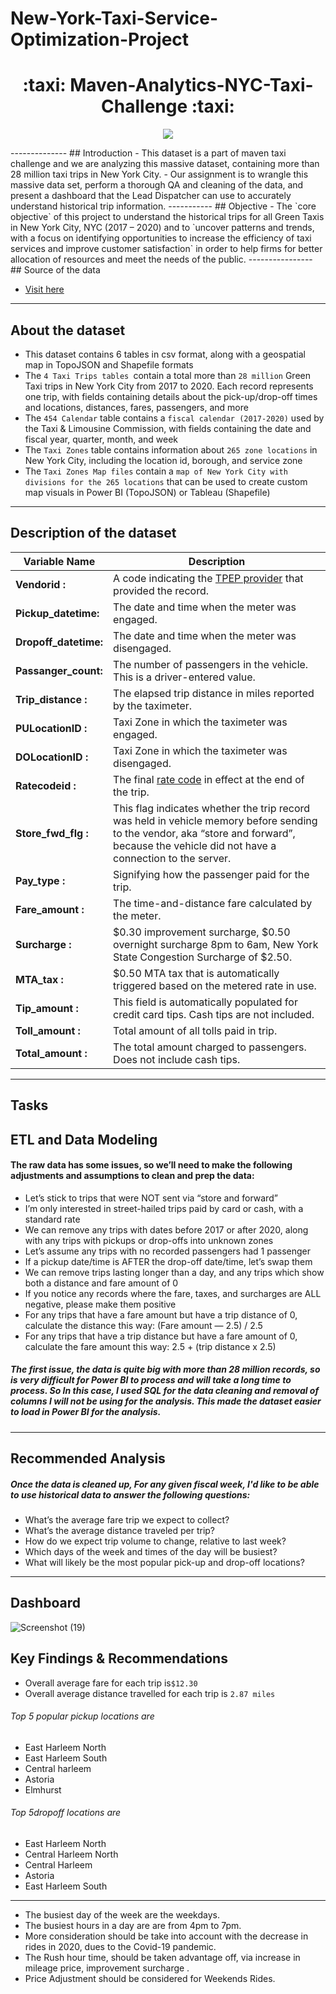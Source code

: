 # New-York-Taxi-Service-Optimization-Project

<h1 align="center">:taxi: Maven-Analytics-NYC-Taxi-Challenge :taxi:</h1>
<p align="center">
<img src= "https://user-images.githubusercontent.com/74512335/138792965-4a9225f1-09fc-4479-8dac-355f87af8f6f.png" />
</p>
--------------
## Introduction
- This dataset is a part of maven taxi challenge and we are analyzing this massive dataset, containing more than 28 million taxi trips in New York City.
- Our assignment is to wrangle this massive data set, perform a thorough QA and cleaning of the data, and present a dashboard that the Lead Dispatcher can use to accurately understand historical trip information.
-----------
## Objective
- The `core objective` of this project to understand the historical trips for all Green Taxis in New York City, NYC (2017 – 2020) and to `uncover patterns and trends, with a focus on identifying opportunities to increase the efficiency of taxi services and improve customer satisfaction` in order to help firms for  better allocation of resources and meet the needs of the public.
----------------
## Source of the data

- [Visit here](https://www.mavenanalytics.io/data-playground?search=NYC%20Taxi%20Trips)
--------------
## About the dataset
- This dataset contains 6 tables in csv format, along with a geospatial map in TopoJSON and Shapefile formats
- The `4 Taxi Trips tables `contain a total more than `28 million` Green Taxi trips in New York City from 2017 to 2020. Each record represents one trip, with fields containing details about the pick-up/drop-off times and locations, distances, fares, passengers, and more
- The `454 Calendar` table contains a `fiscal calendar (2017-2020)` used by the Taxi & Limousine Commission, with fields containing the date and fiscal year, quarter, month, and week
- The `Taxi Zones` table contains information about `265 zone locations` in New York City, including the location id, borough, and service zone
- The `Taxi Zones Map files` contain a `map of New York City with divisions for the 265 locations` that can be used to create custom map visuals in Power BI (TopoJSON) or Tableau (Shapefile)
------------
## Description of the dataset

Variable Name | Description |
--------------|------------------|
**Vendorid :**|A code indicating the [TPEP provider](https://www1.nyc.gov/site/tlc/about/tlc-trip-record-data.page) that provided the record.<br>
**Pickup_datetime:**| The date and time when the meter was engaged.<br>
**Dropoff_datetime:**          |  The date and time when the meter was disengaged.<br>
**Passanger_count:**        | The number of passengers in the vehicle. This is a driver-entered value.<br>
**Trip_distance :**          | The elapsed trip distance in miles reported by the taximeter.<br>
**PULocationID :**| Taxi Zone in which the taximeter was engaged.<br>
**DOLocationID :** |Taxi Zone in which the taximeter was disengaged.<br>
**Ratecodeid :**             |The final [rate code](https://www1.nyc.gov/site/tlc/passengers/taxi-fare.page) in effect at the end of the trip.<br>
**Store_fwd_flg :**           |This flag indicates whether the trip record was held in vehicle memory before sending to the vendor, aka “store and forward”, because the vehicle did not have a connection to the server.<br>
**Pay_type :**                |Signifying how the passenger paid for the trip.<br>
**Fare_amount :**            | The time-and-distance fare calculated by the meter.<br>
**Surcharge :**              | $0.30 improvement surcharge,  $0.50 overnight surcharge 8pm to 6am, New York State Congestion Surcharge of $2.50.<br>
**MTA_tax :**                | $0.50 MTA tax that is automatically triggered based on the metered rate in use.<br>
**Tip_amount :**             | This field is automatically populated for credit card tips. Cash tips are not included.<br>
**Toll_amount :**            | Total amount of all tolls paid in trip.<br>
**Total_amount :**           | The total amount charged to passengers. Does not include cash tips.
--------------
## Tasks

## ETL and Data Modeling

#### The raw data has some issues, so we’ll need to make the following adjustments and assumptions to clean and prep the data:

- Let’s stick to trips that were NOT sent via “store and forward”
- I’m only interested in street-hailed trips paid by card or cash, with a standard rate
- We can remove any trips with dates before 2017 or after 2020, along with any trips with pickups or drop-offs into unknown zones
- Let’s assume any trips with no recorded passengers had 1 passenger
- If a pickup date/time is AFTER the drop-off date/time, let’s swap them
- We can remove trips lasting longer than a day, and any trips which show both a distance and fare amount of 0
- If you notice any records where the fare, taxes, and surcharges are ALL negative, please make them positive
- For any trips that have a fare amount but have a trip distance of 0, calculate the distance this way: (Fare amount — 2.5) / 2.5
- For any trips that have a trip distance but have a fare amount of 0, calculate the fare amount this way: 2.5 + (trip distance x 2.5)

##### The first issue, the data is quite big with more than 28 million records, so is very difficult for Power BI to process and will take a long time to process. So In this case,  I used SQL for the data cleaning and removal of columns I will not be using for the analysis. This made the dataset easier to load in Power BI for the analysis.

--------------
## Recommended Analysis
##### Once the data is cleaned up, For any given fiscal week, I'd like to be able to use historical data to answer the following questions:
- What’s the average fare trip we expect to collect?
- What’s the average distance traveled per trip?
- How do we expect trip volume to change, relative to last week?
- Which days of the week and times of the day will be busiest?
- What will likely be the most popular pick-up and drop-off locations?
-------------------
## Dashboard
![Screenshot (19)](https://user-images.githubusercontent.com/118670053/222131647-045c9a57-dda1-495d-8ad4-b7691134980f.png)

## Key Findings & Recommendations
- Overall average fare for each trip is`$12.30` 
- Overall average distance travelled for each trip is `2.87 miles`
###### Top 5 popular pickup locations are
- East Harleem North
- East Harleem South
- Central harleem
- Astoria
- Elmhurst
###### Top 5dropoff locations are
- East Harleem North
- Central Harleem North
- Central Harleem 
- Astoria
- East Harleem South
----------
- The busiest day of the week are the weekdays.
- The busiest hours in a day are are from 4pm to 7pm.
- More consideration should be take into account with the decrease in rides in 2020, dues to the Covid-19 pandemic.
- The Rush hour time, should be taken advantage off, via increase in mileage price, improvement surcharge .
- Price Adjustment should be considered for Weekends Rides.
